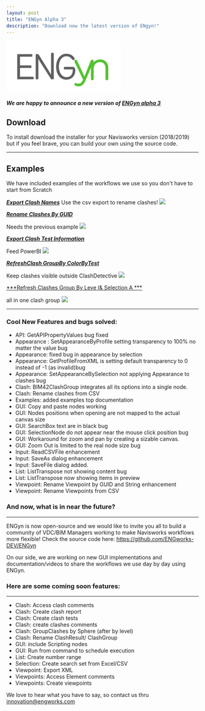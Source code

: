 ```yaml
---
layout: post
title: "ENGyn Alpha 3"
description: "Download now the latest version of ENgyn!"
---
```


![](https://github.com/ENGworks-DEV/ENGyn/blob/master/tools/ENGyn-300x138.png?raw=true)

***We are happy to announce a new version of [ENGyn alpha 3](https://github.com/ENGworks-DEV/ENGyn/releases/tag/0.1.3.alpha3)***

## Download
To install download the installer for your Navisworks version (2018/2019) but if you feel brave, you can build your own using the source code.

------
## Examples

We have included examples of the workflows we use so you don't have to start from Scratch


[***Export Clash Names***](https://github.com/ENGworks-DEV/ENGyn/blob/master/examples/ExportClashNames.vplxml)
Use the csv export to rename clashes!
![](/ENGyn/assests/img/ExportClashNames.png)


[***Rename Clashes By GUID***](https://github.com/ENGworks-DEV/ENGyn/blob/master/examples/RenameClashesByGUID.vplxml)

Needs the previous example
![](/ENGyn/assests/img/RenameClashesByGUID.png)


[***Export Clash Test Information***](https://github.com/ENGworks-DEV/ENGyn/blob/master/examples/ExportClashTestInformation.vplxml)

Feed PowerBI
![](/ENGyn/assests/img/ExportClashTestInformation.png)


[***RefreshClash GroupBy ColorByTest***](https://github.com/ENGworks-DEV/ENGyn/blob/master/examples/RefreshClash-GroupBy-ColorByTest.vplxml)

Keep clashes visible outside ClashDetective
![](/ENGyn/assests/img/RefreshClashesGroupByLevel&SelectionA.png)


[***Refresh Clashes Group By Leve l& Selection A ***](https://github.com/ENGworks-DEV/ENGyn/blob/master/examples/RefreshClashesGroupByLevel%26SelectionA.vplxml)

all in one clash group
![](/ENGyn/assests/img/RefreshClashesGroupByLevel&SelectionA.png)

------

### Cool New Features and bugs solved:

* API: GetAPIPropertyValues bug fixed
* Appearance : SetAppearanceByProfile setting transparency to 100% no matter the value bug
* Appearance: fixed bug in appearance by selection
* Appearance: GetProfileFromXML is setting default transparency to 0 instead of -1 (as invalid)bug
* Appearance: SetAppearanceBySelection not applying Appearance to clashes bug
* Clash: BIM42ClashGroup integrates all its options into a single node.
* Clash: Rename clashes from CSV
* Examples: added examples top documentation
* GUI: Copy and paste nodes working
* GUI: Nodes positions when opening are not mapped to the actual canvas size
* GUI: SearchBox text are in black bug
* GUI: SelectionNode do not appear near the mouse click position bug
* GUI: Workaround for zoom and pan by creating a sizable canvas.
* GUI: Zoom Out is limited to the real node size bug
* Input: ReadCSVFile enhancement
* Input: SaveAs dialog enhancement
* Input: SaveFile dialog added.
* List: ListTranspose not showing content bug
* List: ListTranspose now showing items in preview
* Viewpoint: Rename Viewpoint by GUID and String enhancement
* Viewpoint: Rename Viewpoints from CSV


### And now, what is in near the future?
------------------------------------------------------------


ENGyn is now open-source and we would like to invite you all to build a community of VDC/BIM Managers working to make Navisworks workflows more flexible! Check the source code here:  https://github.com/ENGworks-DEV/ENGyn

On our side, we are working on new GUI implementations and documentation/videos to share the workflows we use day by day using ENGyn.

### Here are some coming soon features:
------------------------------------------------------------
* Clash: Access clash comments
* Clash: Create clash report
* Clash: Create clash tests
* Clash: create clashes comments
* Clash: GroupClashes by Sphere (after by level)
* Clash: Rename ClashResult/ ClashGroup
* GUI: include Scripting nodes
* GUI: Run from command to schedule execution
* List: Create number range
* Selection: Create search set from Excel/CSV
* Viewpoint: Export XML
* Viewpoints: Access Element comments
* Viewpoints: Create viewpoints


We love to hear what you have to say, so contact us thru [innovation@engworks.com](mailto:minnovation@engworks.com?subject=ENGyn%200.1.2:%20Feedback)

